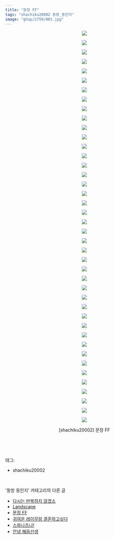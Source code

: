 ```yaml
---
title: "문장 FF"
tags: "shachiku20002 동방_동인지"
image: "ghap/2759/001.jpg"
---
```

<div class="article">
<p style="text-align: center; clear: none; float: none;"><img src="{{ site.nasurl }}/ghap/2759/001.jpg"/></p>
<p style="text-align: center; clear: none; float: none;"><img src="{{ site.nasurl }}/ghap/2759/002.jpg"/></p>
<p style="text-align: center; clear: none; float: none;"><img src="{{ site.nasurl }}/ghap/2759/003.jpg"/></p>
<p style="text-align: center; clear: none; float: none;"><img src="{{ site.nasurl }}/ghap/2759/004.jpg"/></p>
<p style="text-align: center; clear: none; float: none;"><img src="{{ site.nasurl }}/ghap/2759/005.jpg"/></p>
<p style="text-align: center; clear: none; float: none;"><img src="{{ site.nasurl }}/ghap/2759/006.jpg"/></p>
<p style="text-align: center; clear: none; float: none;"><img src="{{ site.nasurl }}/ghap/2759/007.jpg"/></p>
<p style="text-align: center; clear: none; float: none;"><img src="{{ site.nasurl }}/ghap/2759/008.jpg"/></p>
<p style="text-align: center; clear: none; float: none;"><img src="{{ site.nasurl }}/ghap/2759/009.jpg"/></p>
<p style="text-align: center; clear: none; float: none;"><img src="{{ site.nasurl }}/ghap/2759/010.jpg"/></p>
<p style="text-align: center; clear: none; float: none;"><img src="{{ site.nasurl }}/ghap/2759/011.jpg"/></p>
<p style="text-align: center; clear: none; float: none;"><img src="{{ site.nasurl }}/ghap/2759/012.jpg"/></p>
<p style="text-align: center; clear: none; float: none;"><img src="{{ site.nasurl }}/ghap/2759/013.jpg"/></p>
<p style="text-align: center; clear: none; float: none;"><img src="{{ site.nasurl }}/ghap/2759/014.jpg"/></p>
<p style="text-align: center; clear: none; float: none;"><img src="{{ site.nasurl }}/ghap/2759/015.jpg"/></p>
<p style="text-align: center; clear: none; float: none;"><img src="{{ site.nasurl }}/ghap/2759/016.jpg"/></p>
<p style="text-align: center; clear: none; float: none;"><img src="{{ site.nasurl }}/ghap/2759/017.jpg"/></p>
<p style="text-align: center; clear: none; float: none;"><img src="{{ site.nasurl }}/ghap/2759/018.jpg"/></p>
<p style="text-align: center; clear: none; float: none;"><img src="{{ site.nasurl }}/ghap/2759/019.jpg"/></p>
<p style="text-align: center; clear: none; float: none;"><img src="{{ site.nasurl }}/ghap/2759/020.jpg"/></p>
<p style="text-align: center; clear: none; float: none;"><img src="{{ site.nasurl }}/ghap/2759/021.jpg"/></p>
<p style="text-align: center; clear: none; float: none;"><img src="{{ site.nasurl }}/ghap/2759/022.jpg"/></p>
<p style="text-align: center; clear: none; float: none;"><img src="{{ site.nasurl }}/ghap/2759/023.jpg"/></p>
<p style="text-align: center; clear: none; float: none;"><img src="{{ site.nasurl }}/ghap/2759/024.jpg"/></p>
<p style="text-align: center; clear: none; float: none;"><img src="{{ site.nasurl }}/ghap/2759/025.jpg"/></p>
<p style="text-align: center; clear: none; float: none;"><img src="{{ site.nasurl }}/ghap/2759/026.jpg"/></p>
<p style="text-align: center; clear: none; float: none;"><img src="{{ site.nasurl }}/ghap/2759/027.jpg"/></p>
<p style="text-align: center; clear: none; float: none;"><img src="{{ site.nasurl }}/ghap/2759/028.jpg"/></p>
<p style="text-align: center; clear: none; float: none;"><img src="{{ site.nasurl }}/ghap/2759/029.jpg"/></p>
<p style="text-align: center; clear: none; float: none;"><img src="{{ site.nasurl }}/ghap/2759/030.jpg"/></p>
<p style="text-align: center; clear: none; float: none;"><img src="{{ site.nasurl }}/ghap/2759/031.jpg"/></p>
<p style="text-align: center; clear: none; float: none;"><img src="{{ site.nasurl }}/ghap/2759/032.jpg"/></p>
<p style="text-align: center; clear: none; float: none;"><img src="{{ site.nasurl }}/ghap/2759/033.jpg"/></p>
<p style="text-align: center; clear: none; float: none;"><img src="{{ site.nasurl }}/ghap/2759/034.jpg"/></p>
<p style="text-align: center; clear: none; float: none;"><img src="{{ site.nasurl }}/ghap/2759/035.jpg"/></p>
<p style="text-align: center; clear: none; float: none;"><img src="{{ site.nasurl }}/ghap/2759/036.jpg"/></p>
<p style="text-align: center; clear: none; float: none;"><img src="{{ site.nasurl }}/ghap/2759/037.jpg"/></p>
<p style="text-align: center; clear: none; float: none;"><img src="{{ site.nasurl }}/ghap/2759/038.jpg"/></p>
<p style="text-align: center; clear: none; float: none;"><img src="{{ site.nasurl }}/ghap/2759/039.jpg"/></p>
<p style="text-align: center; clear: none; float: none;"><img src="{{ site.nasurl }}/ghap/2759/040.jpg"/></p>
<p style="text-align: center; clear: none; float: none;"><img src="{{ site.nasurl }}/ghap/2759/041.jpg"/></p>
<p style="text-align: center; clear: none; float: none;"><img src="{{ site.nasurl }}/ghap/2759/042.jpg"/></p>
<p style="text-align: center; clear: none; float: none;">[shachiku20002] 문장 FF</p>
<p><br/></p>
</div><br/>
<div class="tagTrail">
<p>태그: </p>
<ul>
<li>shachiku20002</li>
</ul>
</div><br/>
<div class="another">
<p>'동방 동인지' 카테고리의 다른 글</p>
<ul>
<li><a href="/2016-11-26-ghap_2761">다시는 반복하지 않겠소</a></li>
<li><a href="/2016-11-26-ghap_2760">Landscape</a></li>
<li><a href="/2016-11-26-ghap_2759">문장 FF</a></li>
<li><a href="/2016-11-26-ghap_2758">귀여운 레이무랑 결혼하고싶다</a></li>
<li><a href="/2016-11-26-ghap_2757">스와나즈나!</a></li>
<li><a href="/2016-11-26-ghap_2755">안녕 혜음선생</a></li>
</ul>
</div><br/>
<div class="cb_module cb_fluid">
<div class="cb_wrt cb_profile">
</div><!-- commentList close -->
</div><br/>
